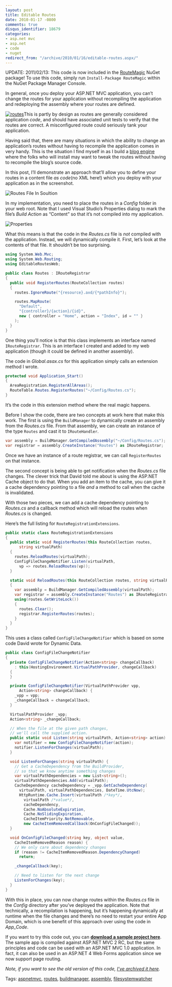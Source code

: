```yaml
---
layout: post
title: Editable Routes
date: 2010-01-17 -0800
comments: true
disqus_identifier: 18679
categories:
- asp.net mvc
- asp.net
- code
- nuget
redirect_from: "/archive/2010/01/16/editable-routes.aspx/"
---
```


UPDATE: 2011/02/13: This code is now included in the
[RouteMagic](http://haacked.com/archive/2011/01/30/introducing-routemagic.aspx "Introducing RouteMagic")
NuGet package! To use this code, simply run `Install-Package RouteMagic`
within the NuGet Package Manager Console.

In general, once you deploy your ASP.NET MVC application, you can’t
change the routes for your application without recompiling the
application and redeploying the assembly where your routes are defined.

[![routes](http://haacked.com/images/haacked_com/WindowsLiveWriter/EditableRoutes_12F42/routes_3.jpg "routes")](http://www.sxc.hu/photo/732646 "Vias 2 by L Avi at sxc.hu")This
is partly by design as routes are generally considered application
*code*, and should have associated unit tests to verify that the routes
are correct. A misconfigured route could seriously tank your
application.

Having said that, there are many situations in which the ability to
change an application’s routes without having to recompile the
application comes in very handy. This is the situation I find myself in
as I build a [blog
engine](http://subtextproject.com/ "Subtext Project Website") where the
folks who will install may want to tweak the routes without having to
recompile the blog’s source code.

In this post, I’ll demonstrate an approach that’ll allow you to define
your routes in a content file *as code*(no XML here!) which you deploy
with your application as in the screenshot.

![Routes File In
Soultion](http://haacked.com/images/haacked_com/WindowsLiveWriter/EditableRoutes_12F42/solution-explorer_3.png "Routes File In Soultion")

In my implementation, you need to place the routes in a *Config* folder
in your web root. Note that I used Visual Studio’s Properties dialog to
mark the file’s *Build Action* as “Content” so that it’s not compiled
into my application.

![Properties](http://haacked.com/images/haacked_com/WindowsLiveWriter/EditableRoutes_9EFD/Properties_3.png "Properties")

What this means is that the code in the *Routes.cs* file is *not*
compiled with the application. Instead, we will dynamically compile it.
First, let’s look at the contents of that file. It shouldn’t be too
surprising.

```csharp
using System.Web.Mvc;
using System.Web.Routing;
using EditableRoutesWeb;

public class Routes : IRouteRegistrar
{
  public void RegisterRoutes(RouteCollection routes)
  {
    routes.IgnoreRoute("{resource}.axd/{*pathInfo}");

    routes.MapRoute(
      "Default",
      "{controller}/{action}/{id}",
      new { controller = "Home", action = "Index", id = "" }
    );
  }
}
```

One thing you’ll notice is that this class implements an interface named
`IRouteRegistrar`. This is an interface I created and added to my web
application (though it could be defined in another assembly).

The code in *Global.asax.cs* for this application simply calls an
extension method I wrote.

```csharp
protected void Application_Start()
{
  AreaRegistration.RegisterAllAreas();
  RouteTable.Routes.RegisterRoutes("~/Config/Routes.cs");
}
```

It’s the code in this extension method where the real magic happens.

Before I show the code, there are two concepts at work here that make
this work. The first is using the `BuildManager` to dynamically create
an assembly from the *Routes.cs* file. From that assembly, we can create
an instance of the type `Routes` and cast it to `IRouteHandler`.

```csharp
var assembly = BuildManager.GetCompiledAssembly("~/Config/Routes.cs");
var registrar = assembly.CreateInstance("Routes") as IRouteRegistrar;
```

Once we have an instance of a route registrar, we can call
`RegisterRoutes` on that instance.

The second concept is being able to get notification when the
*Routes.cs* file changes. The clever trick that David told me about is
using the ASP.NET Cache object to do that. When you add an item to the
cache, you can give it a cache dependency pointing to a file *and* a
method to call when the cache is invalidated.

With those two pieces, we can add a cache dependency pointing to
*Routes.cs* and a callback method which will reload the routes when
*Routes.cs* is changed.

Here’s the full listing for `RouteRegistrationExtensions`.

```csharp
public static class RouteRegistrationExtensions
{
  public static void RegisterRoutes(this RouteCollection routes, 
      string virtualPath)
  {
    routes.ReloadRoutes(virtualPath);
    ConfigFileChangeNotifier.Listen(virtualPath, 
      vp => routes.ReloadRoutes(vp));
  }

  static void ReloadRoutes(this RouteCollection routes, string virtualPath)
  {
    var assembly = BuildManager.GetCompiledAssembly(virtualPath);
    var registrar = assembly.CreateInstance("Routes") as IRouteRegistrar;
    using(routes.GetWriteLock())
    {
      routes.Clear();
      registrar.RegisterRoutes(routes);
    }
  }
}
```

This uses a class called `ConfigFileChangeNotifier` which is based on
some code David wrote for Dynamic Data.

```csharp
public class ConfigFileChangeNotifier
{
  private ConfigFileChangeNotifier(Action<string> changeCallback)
    : this(HostingEnvironment.VirtualPathProvider, changeCallback)
  { 
  }

  private ConfigFileChangeNotifier(VirtualPathProvider vpp, 
      Action<string> changeCallback) {
    _vpp = vpp;
    _changeCallback = changeCallback;
  }

  VirtualPathProvider _vpp;
  Action<string> _changeCallback;

  // When the file at the given path changes, 
  // we'll call the supplied action.
  public static void Listen(string virtualPath, Action<string> action) {
    var notifier = new ConfigFileChangeNotifier(action);
    notifier.ListenForChanges(virtualPath);
  }

  void ListenForChanges(string virtualPath) {
    // Get a CacheDependency from the BuildProvider, 
    // so that we know anytime something changes
    var virtualPathDependencies = new List<string>();
    virtualPathDependencies.Add(virtualPath);
    CacheDependency cacheDependency = _vpp.GetCacheDependency(
      virtualPath, virtualPathDependencies, DateTime.UtcNow);
      HttpRuntime.Cache.Insert(virtualPath /*key*/,
        virtualPath /*value*/,
        cacheDependency,
        Cache.NoAbsoluteExpiration,
        Cache.NoSlidingExpiration,
        CacheItemPriority.NotRemovable,
        new CacheItemRemovedCallback(OnConfigFileChanged));
  }

  void OnConfigFileChanged(string key, object value, 
    CacheItemRemovedReason reason) {
    // We only care about dependency changes
    if (reason != CacheItemRemovedReason.DependencyChanged)
      return;

    _changeCallback(key);

    // Need to listen for the next change
    ListenForChanges(key);
  }
}
```

With this in place, you can now change routes within the *Routes.cs*
file in the *Config* directory after you’ve deployed the application.
Note that technically, a recompilation is happening, but it’s happening
dynamically at runtime when the file changes and there’s no need to
restart your entire App Domain, which is one benefit of this approach
over using the code in *App\_Code*.

If you want to try this code out, you can **[download a sample project
here](http://code.haacked.com/mvc-2/EditableRoutesDemo.zip "Editable Routes Demo")**.
The sample app is compiled against ASP.NET MVC 2 RC, but the same
principles and code can be used with an ASP.NET MVC 1.0 application. In
fact, it can also be used in an ASP.NET 4 Web Forms application since we
now support page routing.

*Note, if you want to see the old version of this code, [I’ve archived
it
here](http://code.haacked.com/mvc-2/EditableRoutesDemo-FileSystemWatcher.zip "Old FileSystemWatcher version of this code").*

Tags: [aspnetmvc](http://haacked.com/tags/aspnetmvc/default.aspx),
[routes](http://haacked.com/tags/routes/default.aspx),
[buildmanager](http://haacked.com/tags/buildmanager/default.aspx),
[assembly](http://haacked.com/tags/assembly/default.aspx),
[filesystemwatcher](http://haacked.com/tags/filesystemwatcher/default.aspx)

